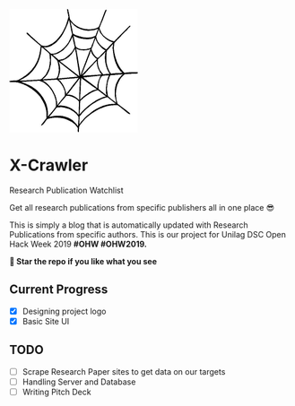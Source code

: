![x-crawler logo](img/logo.png)
# X-Crawler

Research Publication Watchlist

Get all research publications from specific publishers all in one place 😎

This is simply a blog that is automatically updated with Research Publications from specific authors. This is our project for Unilag DSC Open Hack Week 2019 **#OHW #OHW2019.**

**🌟 Star the repo if you like what you see**

## Current Progress
* [x] Designing project logo
* [x] Basic Site UI

## TODO
* [ ] Scrape Research Paper sites to get data on our targets
* [ ] Handling Server and Database
* [ ] Writing Pitch Deck
